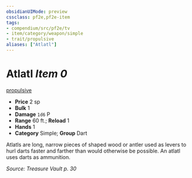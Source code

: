 ```yaml
---
obsidianUIMode: preview
cssclass: pf2e,pf2e-item
tags:
- compendium/src/pf2e/tv
- item/category/weapon/simple
- trait/propulsive
aliases: ["Atlatl"]
---
```

# Atlatl *Item 0*  
[propulsive](rules/traits/propulsive.md "Propulsive Weapon Trait")  

- **Price** 2 sp
- **Bulk** 1
- **Damage** `1d6` P
- **Range** 60 ft.; **Reload** 1
- **Hands** 1
- **Category** Simple; **Group** Dart 

Atlatls are long, narrow pieces of shaped wood or antler used as levers to hurl darts faster and farther than would otherwise be possible. An atlatl uses darts as ammunition.

*Source: Treasure Vault p. 30*